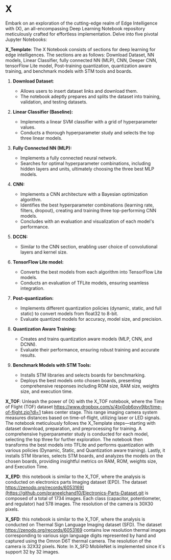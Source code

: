 # X
Embark on an exploration of the cutting-edge realm of Edge Intelligence with (X), an all-encompassing Deep Learning Notebook repository meticulously crafted for effortless implementation. Delve into five pivotal Jupyter Notebooks:

**X_Template**: The X Notebook consists of sections for deep learning for edge intelligences. The sections are as follows: Download Dataset, NN models, Linear Classifier, fully connected NN (MLP), CNN, Deeper CNN, tensorFlow Lite model, Post-training quantization, quantization aware training, and benchmark models with STM tools and boards.

   1. **Download Dataset**:
      * Allows users to insert dataset links and download them.
      * The notebook adeptly prepares and splits the dataset into training, validation, and testing datasets.
  2. **Linear Classifier (Baseline):**
     * Implements a linear SVM classifier with a grid of hyperparameter values.
     * Conducts a thorough hyperparameter study and selects the top three linear models.
     
  3. **Fully Connected NN (MLP):**
     * Implements a fully connected neural network.
     * Searches for optimal hyperparameter combinations, including hidden layers and units, ultimately choosing the three best MLP models.
  4. **CNN:**
     * Implements a CNN architecture with a Bayesian optimization algorithm.
     * Identifies the best hyperparameter combinations (learning rate, filters, dropout), creating and training three top-performing CNN models.
     * Concludes with an evaluation and visualization of each model's performance.
  5. **DCCN:**
     * Similar to the CNN section, enabling user choice of convolutional layers and kernel size.
  6. **TensorFlow Lite model:**
      * Converts the best models from each algorithm into TensorFlow Lite models.
      * Conducts an evaluation of TFLite models, ensuring seamless integration.
  7. **Post-quantization:**
      * Implements different quantization policies (dynamic, static, and full static) to convert models from float32 to 8-bit.
      * Evaluate quantized models for accuracy, model size, and precision.
  8. **Quantization Aware Training:**
      * Creates and trains quantization aware models (MLP, CNN, and DCNN).
      * Evaluate their performance, ensuring robust training and accurate results.
  9. **Benchmark Models with STM Tools:**
      * Installs STM libraries and selects boards for benchmarking.
      * Deploys the best models onto chosen boards, presenting comprehensive responses including ROM size, RAM size, weights size, and execution time.
    
**X_TOF**: Unleash the power of (X) with the X_TOF notebook, where the Time of Flight (TOF) dataset https://www.dropbox.com/s/4txj0ob6ovy9jbr/time-of-flight.zip?dl=1 takes center stage. This range imaging camera system measures distances based on time-of-flight, utilizing laser or LED signals. The notebook meticulously follows the X_Template steps—starting with dataset download, preparation, and preprocessing for training. A comprehensive hyperparameter study is conducted for each model, selecting the top three for further exploration. The notebook then transforms the best models into TFLite and performs quantization with various policies (Dynamic, Static, and Quantization aware training). Lastly, it installs STM libraries, selects STM boards, and analyzes the models on the chosen boards, providing insightful metrics on RAM, ROM, weights size, and Execution Time.

**X_EPD**: this notebook is similar to the X_TOF, where the analysis is conducted on electronics parts Imaging dataset (EPD). The dataset https://zenodo.org/records/6053169](https://github.com/praneelchand10/Electronics-Parts-Dataset.git  is composed of a total of 1734 images. Each class (capacitor, potentiometer, and regulator) had 578 images. The resolution of the camera is 30X30 pixels.

**X_SFD**: this notebook is similar to the X_TOF, where the analysis is conducted on Thermal Sign Language Imaging dataset (SFD). The dataset https://zenodo.org/records/6053169  contains low resolution thermal images corresponding to various sign language digits represented by hand and captured using the Omron D6T thermal camera. The resolution of the camera is 32X32 pixels.
Note: In X_SFD MobileNet is implemented since it`s support 32 by 32 images.
